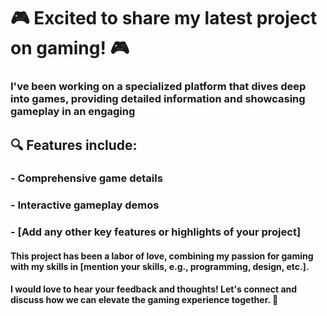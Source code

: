 # 🎮 Excited to share my latest project on gaming! 🎮

### I've been working on a specialized platform that dives deep into games, providing detailed information and showcasing gameplay in an engaging

## 🔍 Features include:
### - Comprehensive game details
### - Interactive gameplay demos
### - [Add any other key features or highlights of your project]

#### This project has been a labor of love, combining my passion for gaming with my skills in [mention your skills, e.g., programming, design, etc.]. 

#### I would love to hear your feedback and thoughts! Let's connect and discuss how we can elevate the gaming experience together. 🚀

<div>
  <img src="" />
</div>
